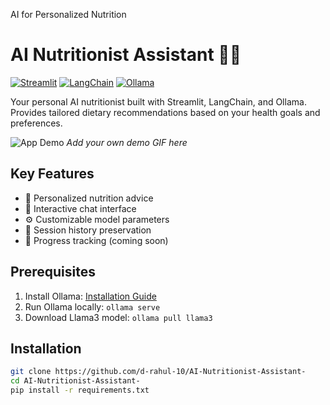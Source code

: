 AI for Personalized Nutrition 
# AI Nutritionist Assistant 🥗🤖

[![Streamlit](https://img.shields.io/badge/Streamlit-FF4B4B?style=for-the-badge&logo=streamlit&logoColor=white)](https://streamlit.io)
[![LangChain](https://img.shields.io/badge/LangChain-2B2B2B?style=for-the-badge&logo=langchain&logoColor=white)](https://langchain.com)
[![Ollama](https://img.shields.io/badge/Ollama-00B894?style=for-the-badge&logo=ollama&logoColor=white)](https://ollama.com)

Your personal AI nutritionist built with Streamlit, LangChain, and Ollama. Provides tailored dietary recommendations based on your health goals and preferences.

![App Demo](demo.gif) *Add your own demo GIF here*

## Key Features

- 🎯 Personalized nutrition advice
- 💬 Interactive chat interface
- ⚙️ Customizable model parameters
- 📝 Session history preservation
- 📅 Progress tracking (coming soon)

## Prerequisites

1. Install Ollama: [Installation Guide](https://ollama.com/download)
2. Run Ollama locally: `ollama serve`
3. Download Llama3 model: `ollama pull llama3`

## Installation

```bash
git clone https://github.com/d-rahul-10/AI-Nutritionist-Assistant-
cd AI-Nutritionist-Assistant-
pip install -r requirements.txt
